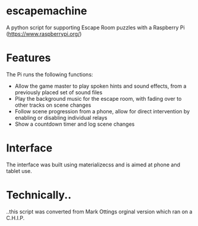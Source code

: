 # escapemachine
A python script for supporting Escape Room puzzles with a Raspberry Pi (https://www.raspberrypi.org/)

# Features
The Pi runs the following functions:
- Allow the game master to play spoken hints and sound effects, from a previously placed set of sound files
- Play the background music for the escape room, with fading over to other tracks on scene changes
- Follow scene progression from a phone, allow for direct intervention by enabling or disabling individual relays
- Show a countdown timer and log scene changes

# Interface 
The interface was built using materializecss and is aimed at phone and tablet use. 

# Technically..
..this script was converted from Mark Ottings orginal version which ran on a C.H.I.P.
